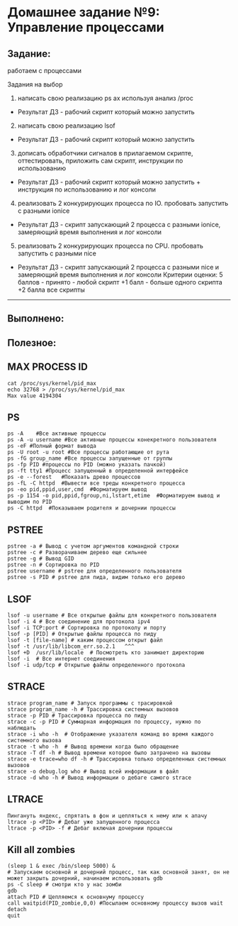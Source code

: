 # **Домашнее задание №9: Управление процессами**

## **Задание:**

работаем с процессами

Задания на выбор
1) написать свою реализацию ps ax используя анализ /proc
- Результат ДЗ - рабочий скрипт который можно запустить
2) написать свою реализацию lsof
- Результат ДЗ - рабочий скрипт который можно запустить
3) дописать обработчики сигналов в прилагаемом скрипте, оттестировать, приложить сам скрипт, инструкции по использованию
- Результат ДЗ - рабочий скрипт который можно запустить + инструкция по использованию и лог консоли
4) реализовать 2 конкурирующих процесса по IO. пробовать запустить с разными ionice
- Результат ДЗ - скрипт запускающий 2 процесса с разными ionice, замеряющий время выполнения и лог консоли
5) реализовать 2 конкурирующих процесса по CPU. пробовать запустить с разными nice
- Результат ДЗ - скрипт запускающий 2 процесса с разными nice и замеряющий время выполнения и лог консоли
Критерии оценки: 5 баллов - принято - любой скрипт
+1 балл - больше одного скрипта
+2 балла все скрипты

---

## **Выполнено:**


## **Полезное:**

## MAX PROCESS ID

```
cat /proc/sys/kernel/pid_max
echo 32768 > /proc/sys/kernel/pid_max
Max value 4194304
```

## PS

```
ps -A    #Все активные процессы  
ps -A -u username #Все активные процессы конекретного пользователя  
ps -eF #Полный формат вывода  
ps -U root -u root #Все процессы работающие от рута  
ps -fG group_name #Все процессы запущенные от группы  
ps -fp PID #процессы по PID (можно указать пачкой)  
ps -ft tty1 #Процесс запущенный в определенной интерфейсе  
ps -e --forest   #Показать древо процессов  
ps -fL -C httpd  #Вывести все треды конкретного процесса  
ps -eo pid,ppid,user,cmd  #Форматируем вывод  
ps -p 1154 -o pid,ppid,fgroup,ni,lstart,etime  #Форматируем вывод и выводим по PID  
ps -C httpd  #Показываем родителя и дочернии процессы   
```

## PSTREE

```
pstree -a # Вывод с учетом аргументов командной строки  
pstree -c # Разворачиваем дерево еще сильнее
pstree -g # Вывод GID
pstree -n # Сортировка по PID
pstree username # pstree для определенного пользователя
pstree -s PID # pstree для пида, видим только его дерево
```

## LSOF

```
lsof -u username # Все открытые файлы для конкретного пользователя
lsof -i 4 # Все соединение для протокола ipv4
lsof -i TCP:port # Сортировка по протоколу и порту
lsof -p [PID] # Открытые файлы процесса по пиду
lsof -t [file-name] # каким процессом открыт файл
lsof -t /usr/lib/libcom_err.so.2.1   ^^^
lsof +D  /usr/lib/locale  # Посмотреть кто занимает директорию
lsof -i  # Все интернет соединения
lsof -i udp/tcp # Открытые файлы определенного протокола
```

## STRACE

```
strace program_name # Запуск программы с трасировкой
strace program_name -h # Трассировка системных вызовов
strace -p PID # Трассировка процесса по пиду
strace -c -p PID # Суммарная информация по процессу, нужно по наблюдать
strace -i who -h  # Отображение указателя команд во время каждого системного вызова
strace -t who -h  # Вывод времени когда было обращение
strace -T df -h # Вывод времени которое было затрачено на вызовы
strace -e trace=who df -h # Трассировка только определенных системных вызовов
strace -o debug.log who # Вывод всей информации в файл
strace -d who -h # Вывод информации о дебаге самого strace
```

## LTRACE

```
Пингануть яндекс, спрятать в фон и цепляться к нему или к апачу
ltrace -p <PID> # Дебаг уже запущенного процесса
ltrace -p <PID> -f # Дебаг включая дочернии процессы

```

## Kill all zombies

```
(sleep 1 & exec /bin/sleep 5000) &
# Запускаем основной и дочерний процесс, так как основной занят, он не может закрыть дочерний, начинаем использовать gdb
ps -C sleep # смотри кто у нас зомби
gdb
attach PID # Цепляемся к основнуму процессу
call waitpid(PID_zombie,0,0) #Посылаем основному процессу вызов wait
detach
quit
```